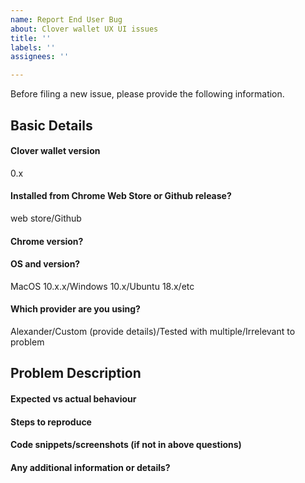 ```yaml
---
name: Report End User Bug
about: Clover wallet UX UI issues
title: ''
labels: ''
assignees: ''

---
```


Before filing a new issue, please provide the following information.

## Basic Details
#### Clover wallet version
0.x

#### Installed from Chrome Web Store or Github release?
web store/Github

#### Chrome version?

#### OS and version?
MacOS 10.x.x/Windows 10.x/Ubuntu 18.x/etc

#### Which provider are you using?
Alexander/Custom (provide details)/Tested with multiple/Irrelevant to problem

## Problem Description
#### Expected vs actual behaviour

#### Steps to reproduce

#### Code snippets/screenshots (if not in above questions)

#### Any additional information or details?
